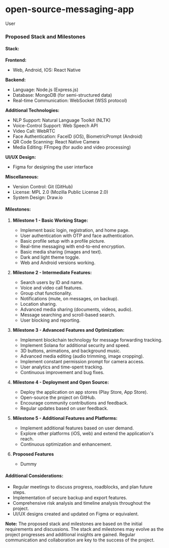 # open-source-messaging-app

User
### Proposed Stack and Milestones

#### Stack:
**Frontend:**
- Web, Android, IOS: React Native

**Backend:**
- Language: Node.js (Express.js)
- Database: MongoDB (for semi-structured data)
- Real-time Communication: WebSocket (WSS protocol)

**Additional Technologies:**
- NLP Support: Natural Language Toolkit (NLTK)
- Voice-Control Support: Web Speech API
- Video Call: WebRTC
- Face Authentication: FaceID (iOS), BiometricPrompt (Android)
- QR Code Scanning: React Native Camera
- Media Editing: FFmpeg (for audio and video processing)

**UI/UX Design:**
- Figma for designing the user interface

**Miscellaneous:**
- Version Control: Git (GitHub)
- License: MPL 2.0 (Mozilla Public License 2.0)
- System Design: Draw.io

#### Milestones:

1. **Milestone 1 - Basic Working Stage:**
   - Implement basic login, registration, and home page.
   - User authentication with OTP and face authentication.
   - Basic profile setup with a profile picture.
   - Real-time messaging with end-to-end encryption.
   - Basic media sharing (images and text).
   - Dark and light theme toggle.
   - Web and Android versions working.

2. **Milestone 2 - Intermediate Features:**
   - Search users by ID and name.
   - Voice and video call features.
   - Group chat functionality.
   - Notifications (mute, on messages, on backup).
   - Location sharing.
   - Advanced media sharing (documents, videos, audio).
   - Message searching and scroll-based search.
   - User blocking and reporting.

3. **Milestone 3 - Advanced Features and Optimization:**
   - Implement blockchain technology for message forwarding tracking.
   - Implement Solana for additional security and speed.
   - 3D buttons, animations, and background music.
   - Advanced media editing (audio trimming, image cropping).
   - Implement constant permission prompt for camera access.
   - User analytics and time-spent tracking.
   - Continuous improvement and bug fixes.

4. **Milestone 4 - Deployment and Open Source:**
   - Deploy the application on app stores (Play Store, App Store).
   - Open-source the project on GitHub.
   - Encourage community contributions and feedback.
   - Regular updates based on user feedback.

5. **Milestone 5 - Additional Features and Platforms:**
   - Implement additional features based on user demand.
   - Explore other platforms (iOS, web) and extend the application's reach.
   - Continuous optimization and enhancement.

6. **Proposed Features**
   - Dummy

#### Additional Considerations:
- Regular meetings to discuss progress, roadblocks, and plan future steps.
- Implementation of secure backup and export features.
- Comprehensive risk analysis and timeline analysis throughout the project.
- UI/UX designs created and updated on Figma or equivalent.

**Note:** The proposed stack and milestones are based on the initial requirements and discussions. The stack and milestones may evolve as the project progresses and additional insights are gained. Regular communication and collaboration are key to the success of the project.
